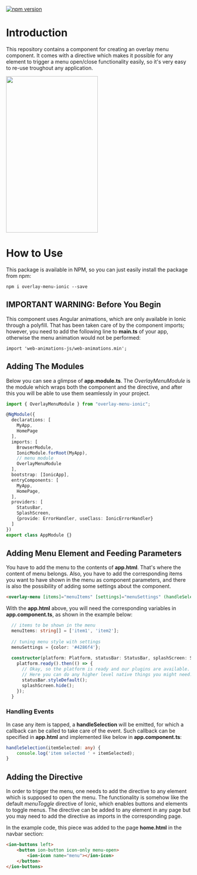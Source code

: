 [![npm version](https://badge.fury.io/js/overlay-menu-ionic.svg)](https://badge.fury.io/js/overlay-menu-ionic)

# Introduction

This repository contains a component for creating an overlay menu component. It comes with a directive which makes it possible for 
any element to trigger a menu open/close functionality easily, so it's very easy to re-use troughout any application. 
<p>
<a href="url"><img src="https://i.makeagif.com/media/11-01-2018/U4HBrU.gif" height="425" width="250" ></a>
</p>

# How to Use

This package is available in NPM, so you can just easily install the package from npm: 

```
npm i overlay-menu-ionic --save
```

## IMPORTANT WARNING: Before You Begin
This component uses Angular animations, which are only available in Ionic through a polyfill. That has been taken care of by the component imports; however, you need to add the following line to **main.ts** of your app, otherwise the menu animation would not be performed: 

```
import 'web-animations-js/web-animations.min';
```

## Adding The Modules

Below you can see a glimpse of **app.module.ts**. The *OverlayMenuModule* is the module which wraps both the component and the directive, and after this you will be able to use them seamlessly in your project. 

```typescript
import { OverlayMenuModule } from "overlay-menu-ionic";

@NgModule({
  declarations: [
    MyApp,
    HomePage
  ],
  imports: [
    BrowserModule,
    IonicModule.forRoot(MyApp),
    // menu module
    OverlayMenuModule
  ],
  bootstrap: [IonicApp],
  entryComponents: [
    MyApp,
    HomePage,
  ],
  providers: [
    StatusBar,
    SplashScreen,
    {provide: ErrorHandler, useClass: IonicErrorHandler}
  ]
})
export class AppModule {}
```

## Adding Menu Element and Feeding Parameters

You have to add the menu to the contents of **app.html**. That's where the content of menu belongs. Also, you have to add the corresponding items you want to have shown in the menu as component parameters, and there is also the possibility of adding some settings about the component.

```html
<overlay-menu [items]="menuItems" [settings]="menuSettings" (handleSelection)="handleSelection($event)"></overlay-menu>
```

With the **app.html** above, you will need the corresponding variables in **app.component.ts**, as shown in the example below: 

```typescript
  // items to be shown in the menu
  menuItems: string[] = ['item1', 'item2'];
  
  // tuning menu style with settings
  menuSettings = {color: '#4286f4'};
  
  constructor(platform: Platform, statusBar: StatusBar, splashScreen: SplashScreen) {
    platform.ready().then(() => {
      // Okay, so the platform is ready and our plugins are available.
      // Here you can do any higher level native things you might need.
      statusBar.styleDefault();
      splashScreen.hide();
    });
  }
```  

### Handling Events 

In case any item is tapped, a **handleSelection** will be emitted, for which a callback can be called to take care of the event. Such callback can be specified in **app.html** and implemented like below in **app.component.ts**:

```typescript
handleSelection(itemSelected: any) {
    console.log('item selected ' + itemSelected);
}
```

## Adding the Directive

In order to trigger the menu, one needs to add the directive to any element which is supposed to open the menu. The functionality is somehow like the default *menuToggle* directive of Ionic, which enables buttons and elements to toggle menus. The directive can be added to any element in any page but you may need to add the directive as imports in the corresponding page. 

In the example code, this piece was added to the page **home.html** in the navbar section: 

```html
<ion-buttons left>
    <button ion-button icon-only menu-open>
        <ion-icon name="menu"></ion-icon>
    </button>
</ion-buttons>
```

